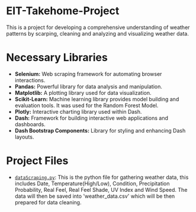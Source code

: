 # EIT-Takehome-Project
This is a project for developing a comprehensive understanding of weather patterns by scarping, cleaning and analyzing and visualizing weather data.

# Necessary Libraries
- **Selenium:** Web scraping framework for automating browser interactions.
- **Pandas:** Powerful library for data analysis and manipulation.
- **Matplotlib:** A plotting library used for data visualization. 
- **Scikit-Learn:** Machine learning library provides model building and evaluation tools. It was used for the Random Forest Model.
- **Plotly:** Interactive charting library used within Dash.
- **Dash:** Framework for building interactive web applications and dashboards.
- **Dash Bootstrap Components:** Library for styling and enhancing Dash layouts.

# Project Files
- [`dataScraping.py`](dataScraping.py): This is the python file for gathering weather data, this includes Date, Temperature(High/Low), Condition, Precipitation Probability, Real Feel, Real Feel Shade, UV Index and Wind Speed. The data will then be saved into 'weather_data.csv' which will be then prepared for data cleaning.
